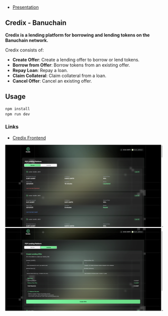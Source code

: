 - [Presentation](https://github.com/mertcankose/banu-blockcain-units/banuchain.pptx)

## Credix - Banuchain

**Credix is a lending platform for borrowing and lending tokens on the Banuchain network.**

Credix consists of:

- **Create Offer**: Create a lending offer to borrow or lend tokens.
- **Borrow from Offer**: Borrow tokens from an existing offer.
- **Repay Loan**: Repay a loan.
- **Claim Collateral**: Claim collateral from a loan.
- **Cancel Offer**: Cancel an existing offer.

## Usage

```bash
npm install
npm run dev
```

### Links

- [Credix Frontend](https://credix-units.vercel.app/)

![Screenshot](https://github.com/mertcankose/banu-blockcain-units/blob/main/frontend/src/assets/ss1.png)
![Screenshot](https://github.com/mertcankose/banu-blockcain-units/blob/main/frontend/src/assets/ss2.png)
